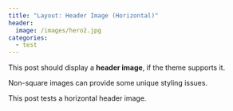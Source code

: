 ```yaml
---
title: "Layout: Header Image (Horizontal)"
header:
  image: /images/hero2.jpg
categories:
  - test
---
```


This post should display a **header image**, if the theme supports it.

Non-square images can provide some unique styling issues.

This post tests a horizontal header image.
